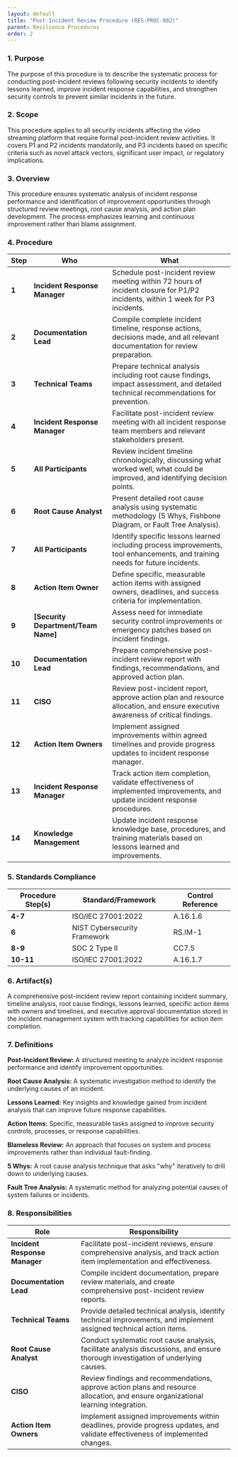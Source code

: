 ```yaml
---
layout: default
title: "Post-Incident Review Procedure (RES-PROC-002)"
parent: Resilience Procedures
order: 2
---
```


### 1. Purpose

The purpose of this procedure is to describe the systematic process for conducting post-incident reviews following security incidents to identify lessons learned, improve incident response capabilities, and strengthen security controls to prevent similar incidents in the future.

### 2. Scope

This procedure applies to all security incidents affecting the video streaming platform that require formal post-incident review activities. It covers P1 and P2 incidents mandatorily, and P3 incidents based on specific criteria such as novel attack vectors, significant user impact, or regulatory implications.

### 3. Overview

This procedure ensures systematic analysis of incident response performance and identification of improvement opportunities through structured review meetings, root cause analysis, and action plan development. The process emphasizes learning and continuous improvement rather than blame assignment.

### 4. Procedure

| **Step** | **Who** | **What** |
| -------- | -------- | -------- |
| **1** | **Incident Response Manager** | Schedule post-incident review meeting within 72 hours of incident closure for P1/P2 incidents, within 1 week for P3 incidents. |
| **2** | **Documentation Lead** | Compile complete incident timeline, response actions, decisions made, and all relevant documentation for review preparation. |
| **3** | **Technical Teams** | Prepare technical analysis including root cause findings, impact assessment, and detailed technical recommendations for prevention. |
| **4** | **Incident Response Manager** | Facilitate post-incident review meeting with all incident response team members and relevant stakeholders present. |
| **5** | **All Participants** | Review incident timeline chronologically, discussing what worked well, what could be improved, and identifying decision points. |
| **6** | **Root Cause Analyst** | Present detailed root cause analysis using systematic methodology (5 Whys, Fishbone Diagram, or Fault Tree Analysis). |
| **7** | **All Participants** | Identify specific lessons learned including process improvements, tool enhancements, and training needs for future incidents. |
| **8** | **Action Item Owner** | Define specific, measurable action items with assigned owners, deadlines, and success criteria for implementation. |
| **9** | **[Security Department/Team Name]** | Assess need for immediate security control improvements or emergency patches based on incident findings. |
| **10** | **Documentation Lead** | Prepare comprehensive post-incident review report with findings, recommendations, and approved action plan. |
| **11** | **CISO** | Review post-incident report, approve action plan and resource allocation, and ensure executive awareness of critical findings. |
| **12** | **Action Item Owners** | Implement assigned improvements within agreed timelines and provide progress updates to incident response manager. |
| **13** | **Incident Response Manager** | Track action item completion, validate effectiveness of implemented improvements, and update incident response procedures. |
| **14** | **Knowledge Management** | Update incident response knowledge base, procedures, and training materials based on lessons learned and improvements. |

### 5. Standards Compliance

| **Procedure Step(s)** | **Standard/Framework** | **Control Reference** |
| --------------------- | ---------------------- | --------------------- |
| **4-7** | ISO/IEC 27001:2022 | A.16.1.6 |
| **6** | NIST Cybersecurity Framework | RS.IM-1 |
| **8-9** | SOC 2 Type II | CC7.5 |
| **10-11** | ISO/IEC 27001:2022 | A.16.1.7 |

### 6. Artifact(s)

A comprehensive post-incident review report containing incident summary, timeline analysis, root cause findings, lessons learned, specific action items with owners and timelines, and executive approval documentation stored in the incident management system with tracking capabilities for action item completion.

### 7. Definitions

**Post-Incident Review:** A structured meeting to analyze incident response performance and identify improvement opportunities.

**Root Cause Analysis:** A systematic investigation method to identify the underlying causes of an incident.

**Lessons Learned:** Key insights and knowledge gained from incident analysis that can improve future response capabilities.

**Action Items:** Specific, measurable tasks assigned to improve security controls, processes, or response capabilities.

**Blameless Review:** An approach that focuses on system and process improvements rather than individual fault-finding.

**5 Whys:** A root cause analysis technique that asks "why" iteratively to drill down to underlying causes.

**Fault Tree Analysis:** A systematic method for analyzing potential causes of system failures or incidents.

### 8. Responsibilities

| **Role** | **Responsibility** |
| -------- | ------------------ |
| **Incident Response Manager** | Facilitate post-incident reviews, ensure comprehensive analysis, and track action item implementation and effectiveness. |
| **Documentation Lead** | Compile incident documentation, prepare review materials, and create comprehensive post-incident review reports. |
| **Technical Teams** | Provide detailed technical analysis, identify technical improvements, and implement assigned technical action items. |
| **Root Cause Analyst** | Conduct systematic root cause analysis, facilitate analysis discussions, and ensure thorough investigation of underlying causes. |
| **CISO** | Review findings and recommendations, approve action plans and resource allocation, and ensure organizational learning integration. |
| **Action Item Owners** | Implement assigned improvements within deadlines, provide progress updates, and validate effectiveness of implemented changes. |
